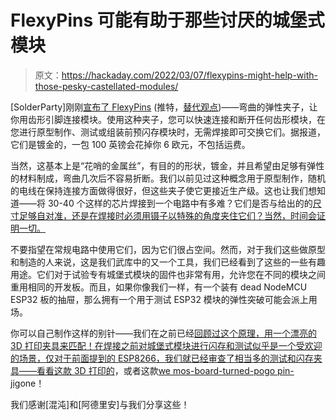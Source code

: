 # FlexyPins 可能有助于那些讨厌的城堡式模块

> 原文：<https://hackaday.com/2022/03/07/flexypins-might-help-with-those-pesky-castellated-modules/>

[SolderParty]刚刚[宣布了 FlexyPins](https://twitter.com/solderparty/status/1499441613663346689) (推特，[替代观点](https://nitter.kavin.rocks/solderparty/status/1499441613663346689))——弯曲的弹性夹子，让你用齿形引脚连接模块。使用这种夹子，您可以快速连接和断开任何齿形模块，在您进行原型制作、测试或组装前预闪存模块时，无需焊接即可交换它们。据报道，它们是镀金的，一包 100 英镑会花掉你 6 欧元，不包括运费。

当然，这基本上是“花哨的金属丝”，有目的的形状，镀金，并且希望由足够有弹性的材料制成，弯曲几次后不容易折断。我们以前见过这种概念用于原型制作，随机的电线在保持连接方面做得很好，但这些夹子使它更接近生产级。这也让我们想知道——将 30-40 个这样的芯片焊接到一个电路中有多难？它们是否与给出的的[尺寸足够自对准，还是在焊接时必须用镊子以特殊的角度夹住它们？当然，时间会证明一切。](https://github.com/solderparty/flexypin)

不要指望在常规电路中使用它们，因为它们很占空间。然而，对于我们这些做原型和制造的人来说，这是我们武库中的又一个工具，我们已经看到了这些的一些有趣用途。它们对于试验专有城堡式模块的固件也非常有用，允许您在不同的模块之间重用相同的开发板。而且，如果你像我们一样，有一个装有 dead NodeMCU ESP32 板的抽屉，那么拥有一个用于测试 ESP32 模块的弹性突破可能会派上用场。

你可以自己制作这样的别针——我们在之前已经[回顾过这个原理，用一个漂亮的 3D 打印夹具来匹配！在焊接之前对城堡式模块进行闪存和测试似乎是一个受欢迎的场景，仅对于前面提到的 ESP8266，我们就已经审查了相当多的测试和闪存夹具——看看](https://hackaday.com/2021/01/10/esp8266-socket-is-a-snap-fit-breadboard-friendly-wonder/)[这款 3D 打印的](https://hackaday.com/2019/12/07/simple-pogo-programmer-for-esp8266-modules/)，或者这款[we mos-board-turned-pogo pin-jig](https://hackaday.com/2019/05/18/breakout-board-becomes-pogo-pin-programmer/)one！

我们感谢[混沌]和[阿德里安]与我们分享这些！